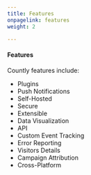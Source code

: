```yaml
---
title: Features
onpagelink: features
weight: 2

---
```


#### **Features**

Countly features include:

- Plugins
- Push Notifications
- Self-Hosted
- Secure
- Extensible
- Data Visualization
- API
- Custom Event Tracking
- Error Reporting
- Visitors Details
- Campaign Attribution
- Cross-Platform
 